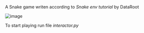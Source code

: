A Snake game writen according to *Snake env tutorial* by DataRoot

![image](https://user-images.githubusercontent.com/49411624/169029552-475a033a-fd5f-4404-a7bc-8f5be7a0c641.png)

To start playing run file *interactor.py*
